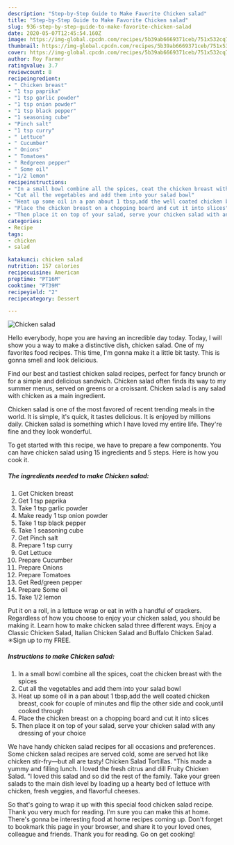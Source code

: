 ```yaml
---
description: "Step-by-Step Guide to Make Favorite Chicken salad"
title: "Step-by-Step Guide to Make Favorite Chicken salad"
slug: 936-step-by-step-guide-to-make-favorite-chicken-salad
date: 2020-05-07T12:45:54.160Z
image: https://img-global.cpcdn.com/recipes/5b39ab6669371ceb/751x532cq70/chicken-salad-recipe-main-photo.jpg
thumbnail: https://img-global.cpcdn.com/recipes/5b39ab6669371ceb/751x532cq70/chicken-salad-recipe-main-photo.jpg
cover: https://img-global.cpcdn.com/recipes/5b39ab6669371ceb/751x532cq70/chicken-salad-recipe-main-photo.jpg
author: Roy Farmer
ratingvalue: 3.7
reviewcount: 8
recipeingredient:
- " Chicken breast"
- "1 tsp paprika"
- "1 tsp garlic powder"
- "1 tsp onion powder"
- "1 tsp black pepper"
- "1 seasoning cube"
- "Pinch salt"
- "1 tsp curry"
- " Lettuce"
- " Cucumber"
- " Onions"
- " Tomatoes"
- " Redgreen pepper"
- " Some oil"
- "1/2 lemon"
recipeinstructions:
- "In a small bowl combine all the spices, coat the chicken breast with the spices"
- "Cut all the vegetables and add them into your salad bowl"
- "Heat up some oil in a pan about 1 tbsp,add the well coated chicken breast, cook for couple of minutes and flip the other side and cook,until cooked through"
- "Place the chicken breast on a chopping board and cut it into slices"
- "Then place it on top of your salad, serve your chicken salad with any dressing of your choice"
categories:
- Recipe
tags:
- chicken
- salad

katakunci: chicken salad 
nutrition: 157 calories
recipecuisine: American
preptime: "PT16M"
cooktime: "PT39M"
recipeyield: "2"
recipecategory: Dessert

---
```



![Chicken salad](https://img-global.cpcdn.com/recipes/5b39ab6669371ceb/751x532cq70/chicken-salad-recipe-main-photo.jpg)

Hello everybody, hope you are having an incredible day today. Today, I will show you a way to make a distinctive dish, chicken salad. One of my favorites food recipes. This time, I'm gonna make it a little bit tasty. This is gonna smell and look delicious.

Find our best and tastiest chicken salad recipes, perfect for fancy brunch or for a simple and delicious sandwich. Chicken salad often finds its way to my summer menus, served on greens or a croissant. Chicken salad is any salad with chicken as a main ingredient.

Chicken salad is one of the most favored of recent trending meals in the world. It is simple, it's quick, it tastes delicious. It is enjoyed by millions daily. Chicken salad is something which I have loved my entire life. They're fine and they look wonderful.


To get started with this recipe, we have to prepare a few components. You can have chicken salad using 15 ingredients and 5 steps. Here is how you cook it.

<!--inarticleads1-->

##### The ingredients needed to make Chicken salad:

1. Get  Chicken breast
1. Get 1 tsp paprika
1. Take 1 tsp garlic powder
1. Make ready 1 tsp onion powder
1. Take 1 tsp black pepper
1. Take 1 seasoning cube
1. Get Pinch salt
1. Prepare 1 tsp curry
1. Get  Lettuce
1. Prepare  Cucumber
1. Prepare  Onions
1. Prepare  Tomatoes
1. Get  Red/green pepper
1. Prepare  Some oil
1. Take 1/2 lemon


Put it on a roll, in a lettuce wrap or eat in with a handful of crackers. Regardless of how you choose to enjoy your chicken salad, you should be making it. Learn how to make chicken salad three different ways. Enjoy a Classic Chicken Salad, Italian Chicken Salad and Buffalo Chicken Salad. ✳︎Sign up to my FREE. 

<!--inarticleads2-->

##### Instructions to make Chicken salad:

1. In a small bowl combine all the spices, coat the chicken breast with the spices
1. Cut all the vegetables and add them into your salad bowl
1. Heat up some oil in a pan about 1 tbsp,add the well coated chicken breast, cook for couple of minutes and flip the other side and cook,until cooked through
1. Place the chicken breast on a chopping board and cut it into slices
1. Then place it on top of your salad, serve your chicken salad with any dressing of your choice


We have handy chicken salad recipes for all occasions and preferences. Some chicken salad recipes are served cold, some are served hot like chicken stir-fry—but all are tasty! Chicken Salad Tortillas. &#34;This made a yummy and filling lunch. I loved the fresh citrus and dill Fruity Chicken Salad. &#34;I loved this salad and so did the rest of the family. Take your green salads to the main dish level by loading up a hearty bed of lettuce with chicken, fresh veggies, and flavorful cheeses. 

So that's going to wrap it up with this special food chicken salad recipe. Thank you very much for reading. I'm sure you can make this at home. There's gonna be interesting food at home recipes coming up. Don't forget to bookmark this page in your browser, and share it to your loved ones, colleague and friends. Thank you for reading. Go on get cooking!
